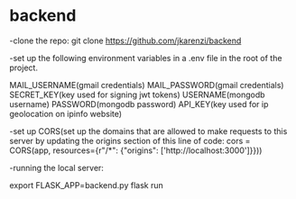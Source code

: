 # backend
-clone the repo: git clone https://github.com/jkarenzi/backend

-set up the following environment variables in a .env file in the root of the project.

MAIL_USERNAME(gmail credentials)
MAIL_PASSWORD(gmail credentials)
SECRET_KEY(key used for signing jwt tokens)
USERNAME(mongodb username)
PASSWORD(mongodb password)
API_KEY(key used for ip geolocation on ipinfo website)

-set up CORS(set up the domains that are allowed to make requests to this server by updating the origins section of this line of code: 
cors = CORS(app, resources={r"/*": {"origins": ['http://localhost:3000']}}))

-running the local server:

export FLASK_APP=backend.py
flask run
